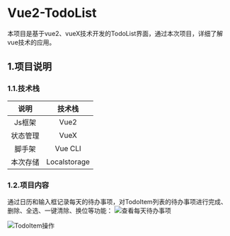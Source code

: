 # Vue2-TodoList
本项目是基于vue2、vueX技术开发的TodoList界面，通过本次项目，详细了解vue技术的应用。
## 1.项目说明
### 1.1.技术栈
|   说明  |    技术栈     |
|:--------:|:----------:|
| Js框架 |    Vue2   |
| 状态管理 |    VueX   |
| 脚手架   |    Vue CLI    |
| 本次存储 | Localstorage |
### 1.2.项目内容
通过日历和输入框记录每天的待办事项，对TodoItem列表的待办事项进行完成、删除、全选、一键清除、换位等功能：
![查看每天待办事项](https://github.com/G1Ser/Vue2-TodoList/blob/main/Image/%E6%97%A5%E8%AE%B0%E8%AE%B0%E5%BD%95%E5%BE%85%E5%8A%9E%E4%BA%8B%E9%A1%B9.gif "查看每天待办事项")

![TodoItem操作](https://github.com/G1Ser/Vue2-TodoList/blob/main/Image/%E6%97%A5%E8%AE%B0%E8%AE%B0%E5%BD%95%E5%BE%85%E5%8A%9E%E4%BA%8B%E9%A1%B9.gif "TodoItem操作")
